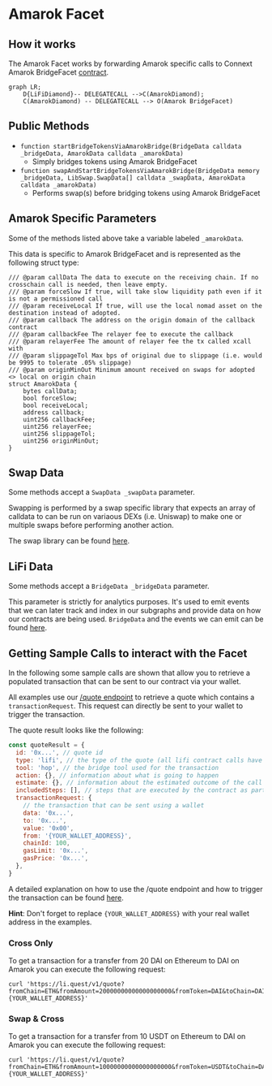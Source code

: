 # Amarok Facet

## How it works

The Amarok Facet works by forwarding Amarok specific calls to Connext Amarok BridgeFacet [contract](https://github.com/connext/nxtp/blob/main/packages/deployments/contracts/contracts/core/connext/facets/BridgeFacet.sol).

```mermaid
graph LR;
    D{LiFiDiamond}-- DELEGATECALL -->C(AmarokDiamond);
    C(AmarokDiamond) -- DELEGATECALL --> O(Amarok BridgeFacet)
```

## Public Methods

- `function startBridgeTokensViaAmarokBridge(BridgeData calldata _bridgeData, AmarokData calldata _amarokData)`
  - Simply bridges tokens using Amarok BridgeFacet
- `function swapAndStartBridgeTokensViaAmarokBridge(BridgeData memory _bridgeData, LibSwap.SwapData[] calldata _swapData, AmarokData calldata _amarokData)`
  - Performs swap(s) before bridging tokens using Amarok BridgeFacet

## Amarok Specific Parameters

Some of the methods listed above take a variable labeled `_amarokData`.

This data is specific to Amarok BridgeFacet and is represented as the following struct type:

```solidity
/// @param callData The data to execute on the receiving chain. If no crosschain call is needed, then leave empty.
/// @param forceSlow If true, will take slow liquidity path even if it is not a permissioned call
/// @param receiveLocal If true, will use the local nomad asset on the destination instead of adopted.
/// @param callback The address on the origin domain of the callback contract
/// @param callbackFee The relayer fee to execute the callback
/// @param relayerFee The amount of relayer fee the tx called xcall with
/// @param slippageTol Max bps of original due to slippage (i.e. would be 9995 to tolerate .05% slippage)
/// @param originMinOut Minimum amount received on swaps for adopted <> local on origin chain
struct AmarokData {
    bytes callData;
    bool forceSlow;
    bool receiveLocal;
    address callback;
    uint256 callbackFee;
    uint256 relayerFee;
    uint256 slippageTol;
    uint256 originMinOut;
}

```

## Swap Data

Some methods accept a `SwapData _swapData` parameter.

Swapping is performed by a swap specific library that expects an array of calldata to can be run on variaous DEXs (i.e. Uniswap) to make one or multiple swaps before performing another action.

The swap library can be found [here](../src/Libraries/LibSwap.sol).

## LiFi Data

Some methods accept a `BridgeData _bridgeData` parameter.

This parameter is strictly for analytics purposes. It's used to emit events that we can later track and index in our subgraphs and provide data on how our contracts are being used. `BridgeData` and the events we can emit can be found [here](../src/Interfaces/ILiFi.sol).

## Getting Sample Calls to interact with the Facet

In the following some sample calls are shown that allow you to retrieve a populated transaction that can be sent to our contract via your wallet.

All examples use our [/quote endpoint](https://apidocs.li.finance/reference/get_quote-1) to retrieve a quote which contains a `transactionRequest`. This request can directly be sent to your wallet to trigger the transaction.

The quote result looks like the following:

```javascript
const quoteResult = {
  id: '0x...', // quote id
  type: 'lifi', // the type of the quote (all lifi contract calls have the type "lifi")
  tool: 'hop', // the bridge tool used for the transaction
  action: {}, // information about what is going to happen
  estimate: {}, // information about the estimated outcome of the call
  includedSteps: [], // steps that are executed by the contract as part of this transaction, e.g. a swap step and a cross step
  transactionRequest: {
    // the transaction that can be sent using a wallet
    data: '0x...',
    to: '0x...',
    value: '0x00',
    from: '{YOUR_WALLET_ADDRESS}',
    chainId: 100,
    gasLimit: '0x...',
    gasPrice: '0x...',
  },
}
```

A detailed explanation on how to use the /quote endpoint and how to trigger the transaction can be found [here](https://apidocs.li.finance/reference/how-to-transfer-tokens).

**Hint**: Don't forget to replace `{YOUR_WALLET_ADDRESS}` with your real wallet address in the examples.

### Cross Only

To get a transaction for a transfer from 20 DAI on Ethereum to DAI on Amarok you can execute the following request:

```shell
curl 'https://li.quest/v1/quote?fromChain=ETH&fromAmount=20000000000000000000&fromToken=DAI&toChain=DAI&toToken=DAI&slippage=0.03&allowBridges=Amarok&fromAddress={YOUR_WALLET_ADDRESS}'
```

### Swap & Cross

To get a transaction for a transfer from 10 USDT on Ethereum to DAI on Amarok you can execute the following request:

```shell
curl 'https://li.quest/v1/quote?fromChain=ETH&fromAmount=10000000000000000000&fromToken=USDT&toChain=DAI&toToken=DAI&slippage=0.03&allowBridges=Amarok&fromAddress={YOUR_WALLET_ADDRESS}'
```